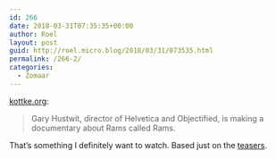 ```yaml
---
id: 266
date: 2018-03-31T07:35:35+00:00
author: Roel
layout: post
guid: http://roel.micro.blog/2018/03/31/073535.html
permalink: /266-2/
categories:
  - Zomaar
---
```

[kottke.org](https://kottke.org/18/03/rams-a-documentary-about-legendary-designer-dieter-rams): 

> Gary Hustwit, director of Helvetica and Objectified, is making a documentary about Rams called Rams. 

That’s something I definitely want to watch. Based just on the [teasers](https://www.hustwit.com/rams/). 